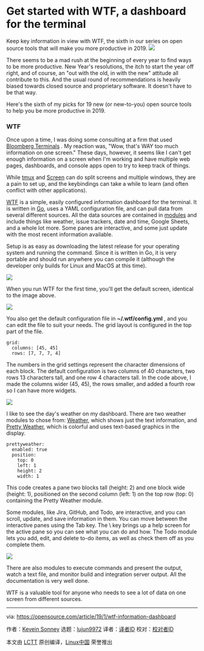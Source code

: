 [#]: collector: (lujun9972)
[#]: translator: ( )
[#]: reviewer: ( )
[#]: publisher: ( )
[#]: url: ( )
[#]: subject: (Get started with WTF, a dashboard for the terminal)
[#]: via: (https://opensource.com/article/19/1/wtf-information-dashboard)
[#]: author: (Kevein Sonney https://opensource.com/users/ksonney)

Get started with WTF, a dashboard for the terminal
======
Keep key information in view with WTF, the sixth in our series on open source tools that will make you more productive in 2019.
![](https://opensource.com/sites/default/files/styles/image-full-size/public/lead-images/data_metrics_analytics_desktop_laptop.png?itok=9QXd7AUr)

There seems to be a mad rush at the beginning of every year to find ways to be more productive. New Year's resolutions, the itch to start the year off right, and of course, an "out with the old, in with the new" attitude all contribute to this. And the usual round of recommendations is heavily biased towards closed source and proprietary software. It doesn't have to be that way.

Here's the sixth of my picks for 19 new (or new-to-you) open source tools to help you be more productive in 2019.

### WTF

Once upon a time, I was doing some consulting at a firm that used [Bloomberg Terminals][1] . My reaction was, "Wow, that's WAY too much information on one screen." These days, however, it seems like I can't get enough information on a screen when I'm working and have multiple web pages, dashboards, and console apps open to try to keep track of things.

While [tmux][2] and [Screen][3] can do split screens and multiple windows, they are a pain to set up, and the keybindings can take a while to learn (and often conflict with other applications).

[WTF][4] is a simple, easily configured information dashboard for the terminal. It is written in [Go][5], uses a YAML configuration file, and can pull data from several different sources. All the data sources are contained in [modules][6] and include things like weather, issue trackers, date and time, Google Sheets, and a whole lot more. Some panes are interactive, and some just update with the most recent information available.

Setup is as easy as downloading the latest release for your operating system and running the command. Since it is written in Go, it is very portable and should run anywhere you can compile it (although the developer only builds for Linux and MacOS at this time).

![](https://opensource.com/sites/default/files/uploads/wtf-1.png)

When you run WTF for the first time, you'll get the default screen, identical to the image above.

![](https://opensource.com/sites/default/files/uploads/wtf-2.png)

You also get the default configuration file in **~/.wtf/config.yml** , and you can edit the file to suit your needs. The grid layout is configured in the top part of the file.

```
grid:
  columns: [45, 45]
  rows: [7, 7, 7, 4]
```

The numbers in the grid settings represent the character dimensions of each block. The default configuration is two columns of 40 characters, two rows 13 characters tall, and one row 4 characters tall. In the code above, I made the columns wider (45, 45), the rows smaller, and added a fourth row so I can have more widgets.

![](https://opensource.com/sites/default/files/uploads/wtf-3.png)

I like to see the day's weather on my dashboard. There are two weather modules to chose from: [Weather][7], which shows just the text information, and [Pretty Weather][8], which is colorful and uses text-based graphics in the display.

```
prettyweather:
  enabled: true
  position:
    top: 0
    left: 1
    height: 2
    width: 1
```

This code creates a pane two blocks tall (height: 2) and one block wide (height: 1), positioned on the second column (left: 1) on the top row (top: 0) containing the Pretty Weather module.

Some modules, like Jira, GitHub, and Todo, are interactive, and you can scroll, update, and save information in them. You can move between the interactive panes using the Tab key. The \ key brings up a help screen for the active pane so you can see what you can do and how. The Todo module lets you add, edit, and delete to-do items, as well as check them off as you complete them.

![](https://opensource.com/sites/default/files/uploads/wtf-4.png)

There are also modules to execute commands and present the output, watch a text file, and monitor build and integration server output. All the documentation is very well done.

WTF is a valuable tool for anyone who needs to see a lot of data on one screen from different sources.


--------------------------------------------------------------------------------

via: https://opensource.com/article/19/1/wtf-information-dashboard

作者：[Kevein Sonney][a]
选题：[lujun9972][b]
译者：[译者ID](https://github.com/译者ID)
校对：[校对者ID](https://github.com/校对者ID)

本文由 [LCTT](https://github.com/LCTT/TranslateProject) 原创编译，[Linux中国](https://linux.cn/) 荣誉推出

[a]: https://opensource.com/users/ksonney
[b]: https://github.com/lujun9972
[1]: https://en.wikipedia.org/wiki/Bloomberg_Terminal
[2]: https://github.com/tmux/tmux
[3]: https://www.gnu.org/software/screen/
[4]: https://wtfutil.com/
[5]: https://golang.org/
[6]: https://wtfutil.com/posts/modules/
[7]: https://wtfutil.com/posts/modules/weather/
[8]: https://wtfutil.com/posts/modules/prettyweather/
